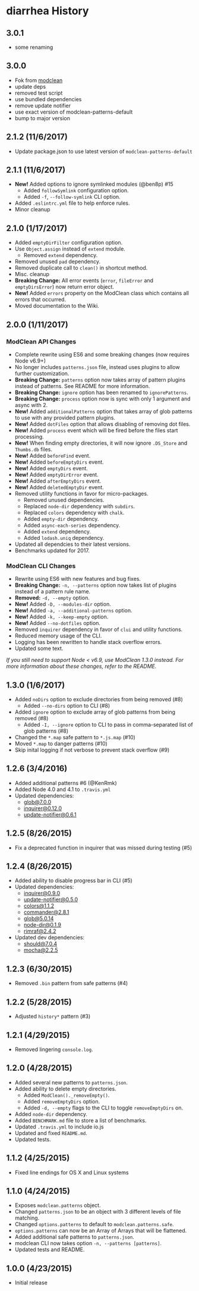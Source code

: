 # diarrhea History


## 3.0.1
* some renaming

## 3.0.0
* Fok from [modclean](https://github.com/ModClean/modclean)
* update deps
* removed test script
* use bundled dependencies
* remove update notifier
* use exact version of modclean-patterns-default
* bump to major version

## 2.1.2 (11/6/2017)
* Update package.json to use latest version of `modclean-patterns-default`

## 2.1.1 (11/6/2017)
* **New!** Added options to ignore symlinked modules (@ben8p) #15
    - Added `followSymlink` configuration option.
    - Added `-f`, `--follow-symlink` CLI option.
* Added `.eslintrc.yml` file to help enforce rules.
* Minor cleanup

## 2.1.0 (1/17/2017)
* Added `emptyDirFilter` configuration option.
* Use `Object.assign` instead of `extend` module.
    - Removed `extend` dependency.
* Removed unused `pad` dependency.
* Removed duplicate call to `clean()` in shortcut method.
* Misc. cleanup
* **Breaking Change:** All error events (`error`, `fileError` and `emptyDirsError`) now return error object.
* **New!** Added `errors` property on the ModClean class which contains all errors that occurred.
* Moved documentation to the Wiki.

## 2.0.0 (1/11/2017)
### ModClean API Changes
* Complete rewrite using ES6 and some breaking changes (now requires Node v6.9+)
* No longer includes `patterns.json` file, instead uses plugins to allow further customization.
* **Breaking Change:** `patterns` option now takes array of pattern plugins instead of patterns. See README for more information.
* **Breaking Change:** `ignore` option has been renamed to `ignorePatterns`.
* **Breaking Change:** `process` option now is sync with only 1 argument and async with 2.
* **New!** Added `additionalPatterns` option that takes array of glob patterns to use with any provided pattern plugins.
* **New!** Added `dotFiles` option that allows disabling of removing dot files.
* **New!** Added `process` event which will be fired before the files start processing.
* **New!** When finding empty directories, it will now ignore `.DS_Store` and `Thumbs.db` files.
* **New!** Added `beforeFind` event.
* **New!** Added `beforeEmptyDirs` event.
* **New!** Added `emptyDirs` event.
* **New!** Added `emptyDirError` event.
* **New!** Added `afterEmptyDirs` event.
* **New!** Added `deletedEmptyDir` event.
* Removed utility functions in favor for micro-packages.
    * Removed unused dependencies.
    * Replaced `node-dir` dependency with `subdirs`.
    * Replaced `colors` dependency with `chalk`.
    * Added `empty-dir` dependency.
    * Added `async-each-series` dependency.
    * Added `extend` dependency.
    * Added `lodash.uniq` dependency.
* Updated all dependcies to their latest versions.
* Benchmarks updated for 2017.

### ModClean CLI Changes
* Rewrite using ES6 with new features and bug fixes.
* **Breaking Change:** `-n, --patterns` option now takes list of plugins instead of a pattern rule name.
* **Removed:** `-d, --empty` option.
* **New!** Added `-D, --modules-dir` option.
* **New!** Added `-a, --additional-patterns` option.
* **New!** Added `-k, --keep-empty` option.
* **New!** Added `--no-dotfiles` option.
* Removed `inquirer` dependency in favor of `clui` and utility functions.
* Reduced memory usage of the CLI.
* Logging has been rewritten to handle stack overflow errors.
* Updated some text.

_If you still need to support Node < v6.9, use ModClean 1.3.0 instead. For more information about these changes, refer to the README._

## 1.3.0 (1/6/2017)
* Added `noDirs` option to exclude directories from being removed (#8)
    - Added `--no-dirs` option to CLI (#8)
* Added `ignore` option to exclude array of glob patterns from being removed (#8)
    - Added `-I, --ignore` option to CLI to pass in comma-separated list of glob patterns (#8)
* Changed the `*.map` safe pattern to `*.js.map` (#10)
* Moved `*.map` to danger patterns (#10)
* Skip inital logging if not verbose to prevent stack overflow (#9)

## 1.2.6 (3/4/2016)
* Added additional patterns #6 (@KenRmk)
* Added Node 4.0 and 4.1 to `.travis.yml`
* Updated dependencies:
    * glob@7.0.0
    * inquirer@0.12.0
    * update-notifier@0.6.1

## 1.2.5 (8/26/2015)
* Fix a deprecated function in inquirer that was missed during testing (#5)

## 1.2.4 (8/26/2015)
* Added ability to disable progress bar in CLI (#5)
* Updated dependencies:
    * inquirer@0.9.0
    * update-notifier@0.5.0
    * colors@1.1.2
    * commander@2.8.1
    * glob@5.0.14
    * node-dir@0.1.9
    * rimraf@2.4.2
* Updated dev dependencies:
    * should@7.0.4
    * mocha@2.2.5

## 1.2.3 (6/30/2015)
* Removed `.bin` pattern from safe patterns (#4)

## 1.2.2 (5/28/2015)
* Adjusted `history*` pattern (#3)

## 1.2.1 (4/29/2015)
* Removed lingering `console.log`.

## 1.2.0 (4/28/2015)
* Added several new patterns to `patterns.json`.
* Added ability to delete empty directories.
    * Added `ModClean()._removeEmpty()`.
    * Added `removeEmptyDirs` option.
    * Added `-d, --empty` flags to the CLI to toggle `removeEmptyDirs` on.
* Added `node-dir` dependency.
* Added `BENCHMARK.md` file to store a list of benchmarks.
* Updated `.travis.yml` to include io.js
* Updated and fixed `README.md`.
* Updated tests.

## 1.1.2 (4/25/2015)
* Fixed line endings for OS X and Linux systems

## 1.1.0 (4/24/2015)
* Exposes `modclean.patterns` object.
* Changed `patterns.json` to be an object with 3 different levels of file matching.
* Changed `options.patterns` to default to `modclean.patterns.safe`.
* `options.patterns` can now be an Array of Arrays that will be flattened.
* Added additional safe patterns to `patterns.json`.
* modclean CLI now takes option `-n, --patterns [patterns]`.
* Updated tests and README.

## 1.0.0 (4/23/2015)
* Initial release
